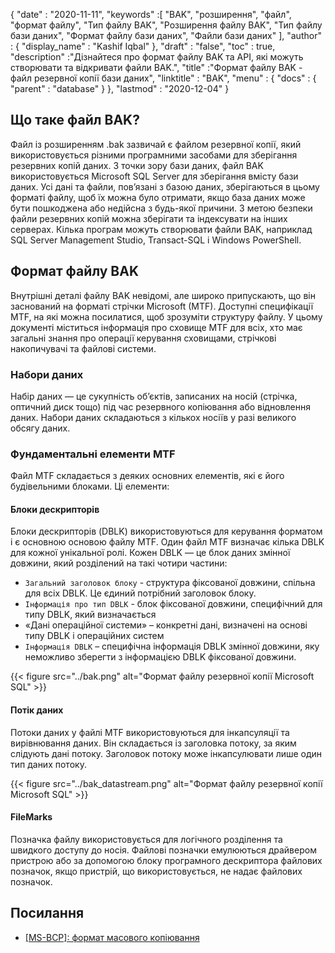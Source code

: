 {
  "date" : "2020-11-11",
  "keywords" :[ "BAK", "розширення", "файл", "формат файлу", "Тип файлу BAK", "Розширення файлу BAK", "Тип файлу бази даних", "Формат файлу бази даних", "Файли бази даних" ],
  "author" : {
    "display_name" : "Kashif Iqbal"
},
  "draft" : "false",
  "toc" : true,
  "description" :"Дізнайтеся про формат файлу BAK та API, які можуть створювати та відкривати файли BAK.",
  "title" :"Формат файлу BAK - файл резервної копії бази даних",
  "linktitle" : "BAK",
  "menu" : {
    "docs" : {
      "parent" : "database"
}
},
  "lastmod" : "2020-12-04"
}

## Що таке файл BAK?

Файл із розширенням .bak зазвичай є файлом резервної копії, який використовується різними програмними засобами для зберігання резервних копій даних. З точки зору бази даних, файл BAK використовується Microsoft SQL Server для зберігання вмісту бази даних. Усі дані та файли, пов’язані з базою даних, зберігаються в цьому форматі файлу, щоб їх можна було отримати, якщо база даних може бути пошкоджена або недійсна з будь-якої причини. З метою безпеки файли резервних копій можна зберігати та індексувати на інших серверах. Кілька програм можуть створювати файли BAK, наприклад SQL Server Management Studio, Transact-SQL і Windows PowerShell.

## Формат файлу BAK

Внутрішні деталі файлу BAK невідомі, але широко припускають, що він заснований на форматі стрічки Microsoft (MTF). Доступні специфікації MTF, на які можна посилатися, щоб зрозуміти структуру файлу. У цьому документі міститься інформація про сховище MTF для всіх, хто має загальні знання про операції керування сховищами, стрічкові накопичувачі та файлові системи.

### Набори даних

Набір даних — це сукупність об’єктів, записаних на носій (стрічка, оптичний диск тощо) під час резервного копіювання або відновлення даних. Набори даних складаються з кількох носіїв у разі великого обсягу даних.

### Фундаментальні елементи MTF

Файл MTF складається з деяких основних елементів, які є його будівельними блоками. Ці елементи:

#### Блоки дескрипторів

Блоки дескрипторів (DBLK) використовуються для керування форматом і є основною основою файлу MTF. Один файл MTF визначає кілька DBLK для кожної унікальної ролі. Кожен DBLK — це блок даних змінної довжини, який розділений на такі чотири частини:

* `Загальний заголовок блоку` - структура фіксованої довжини, спільна для всіх DBLK. Це єдиний потрібний заголовок блоку.
* `Інформація про тип DBLK` - блок фіксованої довжини, специфічний для типу DBLK, який визначається
* «Дані операційної системи» – конкретні дані, визначені на основі типу DBLK і операційних систем
* `Інформація DBLK` – специфічна інформація DBLK змінної довжини, яку неможливо зберегти з інформацією DBLK фіксованої довжини.

 {{< figure src="../bak.png" alt="Формат файлу резервної копії Microsoft SQL" >}}

#### Потік даних

Потоки даних у файлі MTF використовуються для інкапсуляції та вирівнювання даних. Він складається із заголовка потоку, за яким слідують дані потоку. Заголовок потоку може інкапсулювати лише один тип даних потоку.

{{< figure src="../bak_datastream.png" alt="Формат файлу резервної копії Microsoft SQL" >}}

#### FileMarks

Позначка файлу використовується для логічного розділення та швидкого доступу до носія. Файлові позначки емулюються драйвером пристрою або за допомогою блоку програмного дескриптора файлових позначок, якщо пристрій, що використовується, не надає файлових позначок.

## Посилання ##

* [[MS-BCP]: формат масового копіювання](https://learn.microsoft.com/en-us/openspecs/sql_data_portability/ms-bcp/54965c4d-34c7-400d-b970-1007984315a5?redirectedfrom=MSDN)

